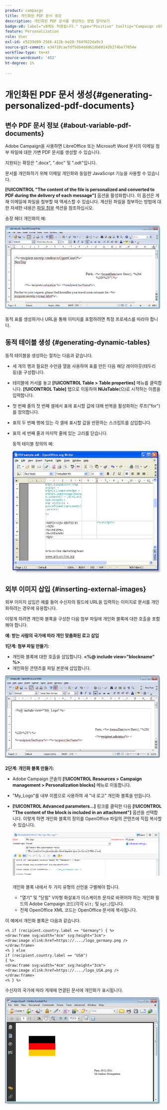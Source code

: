 ```yaml
---
product: campaign
title: 개인화된 PDF 문서 생성
description: 개인화된 PDF 문서를 생성하는 방법 알아보기
badge-v8: label="v8에도 적용됩니다." type="Positive" tooltip="Campaign v8에도 적용됩니다."
feature: Personalization
role: User
exl-id: e5239d99-256b-412b-be20-f64f822da9c3
source-git-commit: e34718caefdf5db4ddd61db601420274be77054e
workflow-type: tm+mt
source-wordcount: '452'
ht-degree: 1%

---
```


# 개인화된 PDF 문서 생성{#generating-personalized-pdf-documents}

## 변수 PDF 문서 정보 {#about-variable-pdf-documents}

Adobe Campaign을 사용하면 LibreOffice 또는 Microsoft Word 문서의 이메일 첨부 파일에 대한 가변 PDF 문서를 생성할 수 있습니다.

지원되는 확장은 &quot;.docx&quot;, &quot;.doc&quot; 및 &quot;.odt&quot;입니다.

문서를 개인화하기 위해 이메일 개인화와 동일한 JavaScript 기능을 사용할 수 있습니다.

**[!UICONTROL "The content of the file is personalized and converted to PDF during the delivery of each message"]** 옵션을 활성화합니다. 이 옵션은 게재 이메일에 파일을 첨부할 때 액세스할 수 있습니다. 계산된 파일을 첨부하는 방법에 대한 자세한 내용은 [파일 첨부](attaching-files.md) 섹션을 참조하십시오.

송장 헤더 개인화의 예:

![](assets/s_ncs_pdf_simple.png)

동적 표를 생성하거나 URL을 통해 이미지를 포함하려면 특정 프로세스를 따라야 합니다.

## 동적 테이블 생성 {#generating-dynamic-tables}

동적 테이블을 생성하는 절차는 다음과 같습니다.

* 세 개의 행과 필요한 수만큼 열을 사용하여 표를 만든 다음 해당 레이아웃(테두리 등)을 구성합니다.
* 테이블에 커서를 놓고 **[!UICONTROL Table > Table properties]** 메뉴를 클릭합니다. **[!UICONTROL Table]** 탭으로 이동하여 **NlJsTable**(으)로 시작하는 이름을 입력합니다.
* 첫 번째 줄의 첫 번째 셀에서 표에 표시할 값에 대해 반복을 활성화하는 루프(&quot;for&quot;)를 정의합니다.
* 표의 두 번째 행에 있는 각 셀에 표시할 값을 반환하는 스크립트를 삽입합니다.
* 표의 세 번째 줄과 마지막 줄에 있는 고리를 닫습니다.

  동적 테이블 정의의 예:

  ![](assets/s_ncs_pdf_table.png)

## 외부 이미지 삽입 {#inserting-external-images}

외부 이미지 삽입은 예를 들어 수신자의 필드에 URL을 입력하는 이미지로 문서를 개인화하려는 경우에 유용합니다.

이렇게 하려면 개인화 블록을 구성한 다음 첨부 파일에 개인화 블록에 대한 호출을 포함해야 합니다.

**예: 받는 사람의 국가에 따라 개인 맞춤화된 로고 삽입**

**1단계: 첨부 파일 만들기:**

* 개인화 블록에 대한 호출을 삽입합니다. **&lt;%@ include view=&quot;blockname&quot; %>**.
* 개인화된 콘텐츠를 파일 본문에 삽입합니다.

![](assets/s_ncs_open_office_blocdeperso.png)

**2단계: 개인화 블록 만들기:**

* Adobe Campaign 콘솔의 **[!UICONTROL Resources > Campaign management > Personalization blocks]** 메뉴로 이동합니다.
* &quot;My_Logo&quot;를 내부 이름으로 사용하여 새 &quot;내 로고&quot; 개인화 블록을 만듭니다.
* **[!UICONTROL Advanced parameters...]** 링크를 클릭한 다음 **[!UICONTROL "The content of the block is included in an attachment"]** 옵션을 선택합니다. 이렇게 하면 개인화 블록의 정의를 OpenOffice 파일의 콘텐츠에 직접 복사할 수 있습니다.

  ![](assets/s_ncs_pdf_bloc_option.png)

  개인화 블록 내에서 두 가지 유형의 선언을 구별해야 합니다.

   * &quot;열기&quot; 및 &quot;닫힘&quot; V자형 화살표가 이스케이프 문자로 바뀌어야 하는 개인화 필드의 Adobe Campaign 코드(각각 `&lt;` 및 `&gt;`)입니다.
   * 전체 OpenOffice XML 코드는 OpenOffice 문서에 복사됩니다.

이 예에서 개인화 블록은 다음과 같습니다.

```
<% if (recipient.country.label == "Germany") { %>
<draw:frame svg:width="4cm" svg:height="3cm">
<draw:image xlink:href=https://..../logo_germany.png />
</draw:frame>
<% } else
if (recipient.country.label == "USA")
{ %>
<draw:frame svg:width="4cm" svg:height="3cm">
<draw:image xlink:href=https://..../logo_USA.png />
</draw:frame>
<% } %>
```

수신자의 국가에 따라 게재에 연결된 문서에 개인화가 표시됩니다.

![](assets/s_ncs_pdf_result.png)
